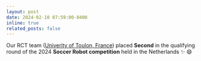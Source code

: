```yaml
---
layout: post
date: 2024-02-10 07:59:00-0400
inline: true
related_posts: false
---
```


Our RCT team ([Univerity of Toulon, France](https://msl.robocup.org/history/2024-qualification-results)) placed **Second** in the qualifying round of the 2024 **Soccer Robot competition** held in the Netherlands :sparkles: :smile:
